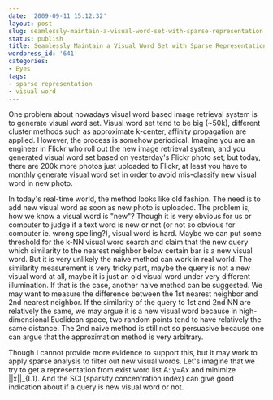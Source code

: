 ```yaml
---
date: '2009-09-11 15:12:32'
layout: post
slug: seamlessly-maintain-a-visual-word-set-with-sparse-representation
status: publish
title: Seamlessly Maintain a Visual Word Set with Sparse Representation
wordpress_id: '641'
categories:
- Eyes
tags:
- sparse representation
- visual word
---
```


One problem about nowadays visual word based image retrieval system is to generate visual word set. Visual word set tend to be big (~50k), different cluster methods such as approximate k-center, affinity propagation are applied. However, the process is somehow periodical. Imagine you are an engineer in Flickr who roll out the new image retrieval system, and you generated visual word set based on yesterday's Flickr photo set; but today, there are 200k more photos just uploaded to Flickr, at least you have to monthly generate visual word set in order to avoid mis-classify new visual word in new photo.

In today's real-time world, the method looks like old fashion. The need is to add new visual word as soon as new photo is uploaded. The problem is, how we know a visual word is "new"? Though it is very obvious for us or computer to judge if a text word is new or not (or not so obvious for computer ie. wrong spelling?), visual word is hard. Maybe we can put some threshold for the k-NN visual word search and claim that the new query which similarity to the nearest neighbor below certain bar is a new visual word. But it is very unlikely the naive method can work in real world. The similarity measurement is very tricky part, maybe the query is not a new visual word at all, maybe it is just an old visual word under very different illumination. If that is the case, another naive method can be suggested. We may want to measure the difference between the 1st nearest neighbor and 2nd nearest neighbor. If the similarity of the query to 1st and 2nd NN are relatively the same, we may argue it is a new visual word because in high-dimensional Euclidean space, two random points tend to have relatively the same distance. The 2nd naive method is still not so persuasive because one can argue that the approximation method is very arbitrary.

Though I cannot provide more evidence to support this, but it may work to apply sparse analysis to filter out new visual words. Let's imagine that we try to get a representation from exist word list A: y=Ax and minimize ||x||_{L1}. And the SCI (sparsity concentration index) can give good indication about if a query is new visual word or not.
